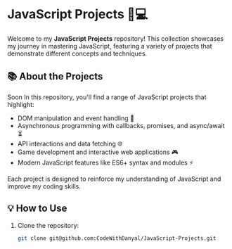 # JavaScript Projects 🚀💻

Welcome to my **JavaScript Projects** repository! This collection showcases my journey in mastering JavaScript, featuring a variety of projects that demonstrate different concepts and techniques.

## 📚 About the Projects

Soon In this repository, you'll find a range of JavaScript projects that highlight:

- DOM manipulation and event handling 🎉
- Asynchronous programming with callbacks, promises, and async/await ⏳
- API interactions and data fetching 🌐
- Game development and interactive web applications 🎮
- Modern JavaScript features like ES6+ syntax and modules ⚡

Each project is designed to reinforce my understanding of JavaScript and improve my coding skills.

## 💡 How to Use

1. Clone the repository:
   ```bash
   git clone git@github.com:CodeWithDanyal/JavaScript-Projects.git

